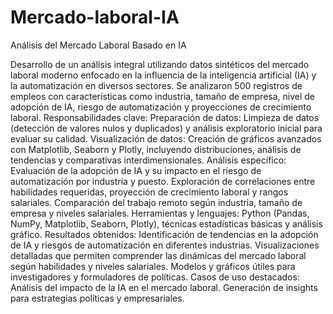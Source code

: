 # Mercado-laboral-IA
Análisis del Mercado Laboral Basado en IA

Desarrollo de un análisis integral utilizando datos sintéticos del mercado laboral moderno enfocado en la influencia de la inteligencia artificial (IA) y la automatización en diversos sectores. Se analizaron 500 registros de empleos con características como industria, tamaño de empresa, nivel de adopción de IA, riesgo de automatización y proyecciones de crecimiento laboral.
Responsabilidades clave:
Preparación de datos: Limpieza de datos (detección de valores nulos y duplicados) y análisis exploratorio inicial para evaluar su calidad.
Visualización de datos: Creación de gráficos avanzados con Matplotlib, Seaborn y Plotly, incluyendo distribuciones, análisis de tendencias y comparativas interdimensionales.
Análisis específico:
Evaluación de la adopción de IA y su impacto en el riesgo de automatización por industria y puesto.
Exploración de correlaciones entre habilidades requeridas, proyección de crecimiento laboral y rangos salariales.
Comparación del trabajo remoto según industria, tamaño de empresa y niveles salariales.
Herramientas y lenguajes: Python (Pandas, NumPy, Matplotlib, Seaborn, Plotly), técnicas estadísticas básicas y análisis gráfico.
Resultados obtenidos:
Identificación de tendencias en la adopción de IA y riesgos de automatización en diferentes industrias.
Visualizaciones detalladas que permiten comprender las dinámicas del mercado laboral según habilidades y niveles salariales.
Modelos y gráficos útiles para investigadores y formuladores de políticas.
Casos de uso destacados:
Análisis del impacto de la IA en el mercado laboral.
Generación de insights para estrategias políticas y empresariales.
